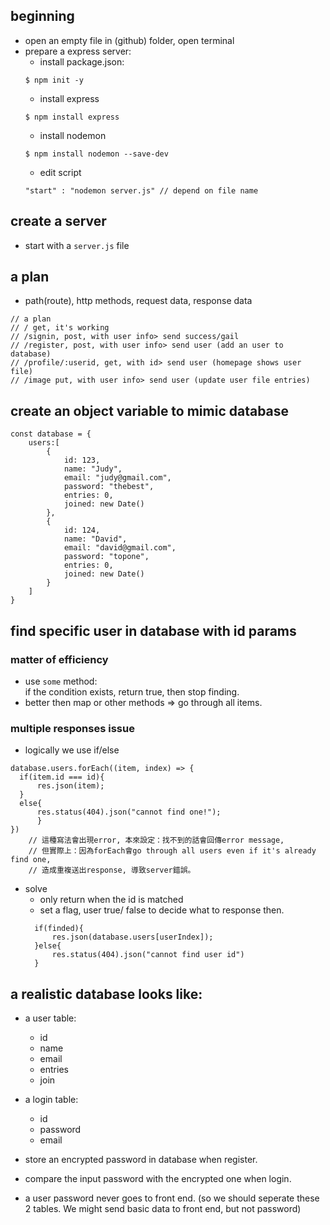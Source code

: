 ## beginning
- open an empty file in (github) folder, open terminal
- prepare a express server:
  - install package.json:
  ```
  $ npm init -y
  ```
  - install express
  ```
  $ npm install express
  ```
  - install nodemon
  ```
  $ npm install nodemon --save-dev
  ```
  - edit script
  ```
  "start" : "nodemon server.js" // depend on file name
  ```

## create a server
- start with a ```server.js``` file
## a plan
- path(route), http methods, request data, response data
```
// a plan
// / get, it's working 
// /signin, post, with user info> send success/gail
// /register, post, with user info> send user (add an user to database)
// /profile/:userid, get, with id> send user (homepage shows user file)
// /image put, with user info> send user (update user file entries)

```
## create an object variable to mimic database
```
const database = {
    users:[
        {
            id: 123,
            name: "Judy",
            email: "judy@gmail.com",
            password: "thebest",
            entries: 0,
            joined: new Date()
        },
        {
            id: 124,
            name: "David",
            email: "david@gmail.com",
            password: "topone",
            entries: 0,
            joined: new Date()
        }
    ]
}
```

## find specific user in database with id params 

### matter of efficiency
- use ```some``` method:   
if the condition exists, return true, then stop finding.
- better then map or other methods => go through all items. 

### multiple responses issue   
- logically we use if/else
```
database.users.forEach((item, index) => {   
  if(item.id === id){
      res.json(item);
  }
  else{
      res.status(404).json("cannot find one!");
      }
})
    // 這種寫法會出現error, 本來設定：找不到的話會回傳error message,
    // 但實際上：因為forEach會go through all users even if it's already find one,
    // 造成重複送出response, 導致server錯誤。
```
- solve
  - only return when the id is matched
  - set a flag, user true/ false to decide what to response then.
  ```
    if(finded){
        res.json(database.users[userIndex]); 
    }else{
        res.status(404).json("cannot find user id")
    }
  ```
## a realistic database looks like:

- a user table:
  - id
  - name
  - email
  - entries
  - join
  
- a login table:
  - id
  - password
  - email

- store an encrypted password in database when register.
- compare the input password with the encrypted one when login.
- a user password never goes to front end. (so we should seperate these 2 tables. We might send basic data to front end, but not password)



  
  














